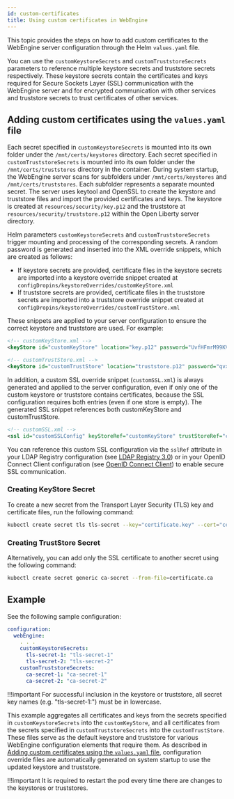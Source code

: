 ```yaml
---
id: custom-certificates
title: Using custom certificates in WebEngine
---
```


This topic provides the steps on how to add custom certificates to the WebEngine server configuration through the Helm `values.yaml` file.

You can use the `customKeystoreSecrets` and `customTruststoreSecrets` parameters to reference multiple keystore secrets and truststore secrets respectively. These keystore secrets contain the certificates and keys required for Secure Sockets Layer (SSL) communication with the WebEngine server and for encrypted communication with other services and truststore secrets to trust certificates of other services.

## Adding custom certificates using the `values.yaml` file

Each secret specified in `customKeystoreSecrets` is mounted into its own folder under the `/mnt/certs/keystores` directory. Each secret specified in `customTruststoreSecrets` is mounted into its own folder under the `/mnt/certs/truststores` directory in the container. During system startup, the WebEngine server scans for subfolders under `/mnt/certs/keystores` and `/mnt/certs/truststores`. Each subfolder represents a separate mounted secret. The server uses keytool and OpenSSL to create the keystore and truststore files and import the provided certificates and keys. The keystore is created at `resources/security/key.p12` and the truststore at `resources/security/truststore.p12` within the Open Liberty server directory.

Helm parameters `customKeystoreSecrets` and `customTruststoreSecrets` trigger mounting and processing of the corresponding secrets. A random password is generated and inserted into the XML override snippets, which are created as follows:

- If keystore secrets are provided, certificate files in the keystore secrets are imported into a keystore override snippet created at  
  `configDropins/keystoreOverrides/customKeyStore.xml`
- If truststore secrets are provided, certificate files in the truststore secrets are imported into a truststore override snippet created at  
  `configDropins/keystoreOverrides/customTrustStore.xml`

These snippets are applied to your server configuration to ensure the correct keystore and truststore are used. For example:

```xml
<!-- customKeyStore.xml -->
<keyStore id="customKeyStore" location="key.p12" password="UvfHFmrM99KV7VU9mnTkgLQZd34=" type="PKCS12" />
```

```xml
<!-- customTrustStore.xml -->
<keyStore id="customTrustStore" location="truststore.p12" password="qvxP3kjx6u+/skWSa56/Hnkmlps=" type="PKCS12" />
```

In addition, a custom SSL override snippet (`customSSL.xml`) is always generated and applied to the server configuration, even if only one of the custom keystore or truststore contains certificates, because the SSL configuration requires both entries (even if one store is empty). The generated SSL snippet references both customKeyStore and customTrustStore.

```xml
<!-- customSSL.xml -->
<ssl id="customSSLConfig" keyStoreRef="customKeyStore" trustStoreRef="customTrustStore" trustDefaultCerts="true"/>
```

You can reference this custom SSL configuration via the `sslRef` attribute in your LDAP Registry configuration (see [LDAP Registry 3.0](https://openliberty.io/docs/latest/reference/feature/ldapRegistry-3.0.html)) or in your OpenID Connect Client configuration (see [OpenID Connect Client](https://openliberty.io/docs/latest/reference/config/openidConnectClient.html)) to enable secure SSL communication.

### Creating KeyStore Secret

To create a new secret from the Transport Layer Security (TLS) key and certificate files, run the following command:

```sh
kubectl create secret tls tls-secret --key="certificate.key" --cert="certificate.crt"
```

### Creating TrustStore Secret

Alternatively, you can add only the SSL certificate to another secret using the following command:

```sh
kubectl create secret generic ca-secret --from-file=certificate.ca
```

## Example

See the following sample configuration:

```yaml
configuration:
  webEngine:
    . . .
    customKeystoreSecrets:
      tls-secret-1: "tls-secret-1"
      tls-secret-2: "tls-secret-2"
    customTruststoreSecrets:
      ca-secret-1: "ca-secret-1"
      ca-secret-2: "ca-secret-2"
```

!!!important
    For successful inclusion in the keystore or truststore, all secret key names (e.g. "tls-secret-1:") must be in lowercase.

This example aggregates all certificates and keys from the secrets specified in `customKeystoreSecrets` into the `customKeyStore`, and all certificates from the secrets specified in `customTruststoreSecrets` into the `customTrustStore`. These files serve as the default keystore and truststore for various WebEngine configuration elements that require them. As described in [Adding custom certificates using the `values.yaml` file](#adding-custom-certificates-using-the-valuesyaml-file), configuration override files are automatically generated on system startup to use the updated keystore and truststore.

!!!important
    It is required to restart the pod every time there are changes to the keystores or truststores.
